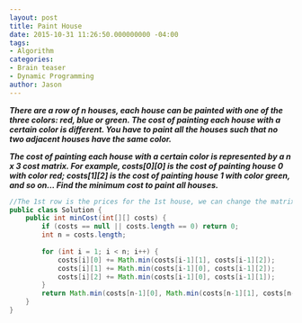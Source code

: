 ```yaml
---
layout: post
title: Paint House
date: 2015-10-31 11:26:50.000000000 -04:00
tags:
- Algorithm
categories:
- Brain teaser
- Dynamic Programming
author: Jason
---
```

<p><strong><em>There are a row of n houses, each house can be painted with one of the three colors: red, blue or green. The cost of painting each house with a certain color is different. You have to paint all the houses such that no two adjacent houses have the same color.</p>

The cost of painting each house with a certain color is represented by a n x 3 cost matrix. For example, costs[0][0] is the cost of painting house 0 with color red; costs[1][2] is the cost of painting house 1 with color green, and so on... Find the minimum cost to paint all houses.</em></strong></p>
``` java
//The 1st row is the prices for the 1st house, we can change the matrix to present sum of prices from the 2nd row. i.e, the costs[1][0] represent minimum price to paint the second house red plus the 1st house.
public class Solution {
    public int minCost(int[][] costs) {
        if (costs == null || costs.length == 0) return 0;
        int n = costs.length;
        
        for (int i = 1; i < n; i++) {
            costs[i][0] += Math.min(costs[i-1][1], costs[i-1][2]);
            costs[i][1] += Math.min(costs[i-1][0], costs[i-1][2]);
            costs[i][2] += Math.min(costs[i-1][0], costs[i-1][1]);
        }
        return Math.min(costs[n-1][0], Math.min(costs[n-1][1], costs[n-1][2]));
    }
}
```

